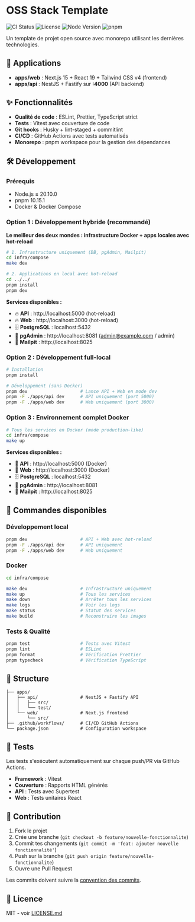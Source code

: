 # OSS Stack Template

![CI Status](https://github.com/ldandoy/open-source-projet-template/workflows/CI/badge.svg)
![License](https://img.shields.io/badge/license-MIT-blue.svg)
![Node Version](https://img.shields.io/badge/node-%3E%3D20.10.0-green.svg)
![pnpm](https://img.shields.io/badge/pnpm-10.15.1-orange.svg)

Un template de projet open source avec monorepo utilisant les dernières technologies.

## 🚀 Applications

- **apps/web** : Next.js 15 + React 19 + Tailwind CSS v4 (frontend)
- **apps/api** : NestJS + Fastify sur **:4000** (API backend)

## ✨ Fonctionnalités

- **Qualité de code** : ESLint, Prettier, TypeScript strict
- **Tests** : Vitest avec couverture de code
- **Git hooks** : Husky + lint-staged + commitlint
- **CI/CD** : GitHub Actions avec tests automatisés
- **Monorepo** : pnpm workspace pour la gestion des dépendances

## 🛠️ Développement

### Prérequis

- Node.js ≥ 20.10.0
- pnpm 10.15.1
- Docker & Docker Compose

### Option 1 : Développement hybride (recommandé)

**Le meilleur des deux mondes : infrastructure Docker + apps locales avec hot-reload**

```bash
# 1. Infrastructure uniquement (DB, pgAdmin, Mailpit)
cd infra/compose
make dev

# 2. Applications en local avec hot-reload
cd ../../
pnpm install
pnpm dev
```

**Services disponibles :**

- 🔥 **API** : http://localhost:5000 (hot-reload)
- 🔥 **Web** : http://localhost:3000 (hot-reload)
- 🗄️ **PostgreSQL** : localhost:5432
- 🔧 **pgAdmin** : http://localhost:8081 (admin@example.com / admin)
- 📧 **Mailpit** : http://localhost:8025

### Option 2 : Développement full-local

```bash
# Installation
pnpm install

# Développement (sans Docker)
pnpm dev                    # Lance API + Web en mode dev
pnpm -F ./apps/api dev      # API uniquement (port 5000)
pnpm -F ./apps/web dev      # Web uniquement (port 3000)
```

### Option 3 : Environnement complet Docker

```bash
# Tous les services en Docker (mode production-like)
cd infra/compose
make up
```

**Services disponibles :**

- 🏢 **API** : http://localhost:5000 (Docker)
- 🏢 **Web** : http://localhost:3000 (Docker)
- 🗄️ **PostgreSQL** : localhost:5432
- 🔧 **pgAdmin** : http://localhost:8081
- 📧 **Mailpit** : http://localhost:8025

## 🔧 Commandes disponibles

### Développement local

```bash
pnpm dev                    # API + Web avec hot-reload
pnpm -F ./apps/api dev      # API uniquement
pnpm -F ./apps/web dev      # Web uniquement
```

### Docker

```bash
cd infra/compose

make dev                    # Infrastructure uniquement
make up                     # Tous les services
make down                   # Arrêter tous les services
make logs                   # Voir les logs
make status                 # Statut des services
make build                  # Reconstruire les images
```

### Tests & Qualité

```bash
pnpm test                   # Tests avec Vitest
pnpm lint                   # ESLint
pnpm format                 # Vérification Prettier
pnpm typecheck              # Vérification TypeScript
```

## 📁 Structure

```
├── apps/
│   ├── api/                # NestJS + Fastify API
│   │   ├── src/
│   │   └── test/
│   └── web/                # Next.js frontend
│       └── src/
├── .github/workflows/      # CI/CD GitHub Actions
└── package.json            # Configuration workspace
```

## 🧪 Tests

Les tests s'exécutent automatiquement sur chaque push/PR via GitHub Actions.

- **Framework** : Vitest
- **Couverture** : Rapports HTML générés
- **API** : Tests avec Supertest
- **Web** : Tests unitaires React

## 📝 Contribution

1. Fork le projet
2. Crée une branche (`git checkout -b feature/nouvelle-fonctionnalite`)
3. Commit tes changements (`git commit -m 'feat: ajouter nouvelle fonctionnalité'`)
4. Push sur la branche (`git push origin feature/nouvelle-fonctionnalite`)
5. Ouvre une Pull Request

Les commits doivent suivre la [convention des commits](https://www.conventionalcommits.org/fr/).

## 📄 Licence

MIT - voir [LICENSE.md](LICENSE.md)

